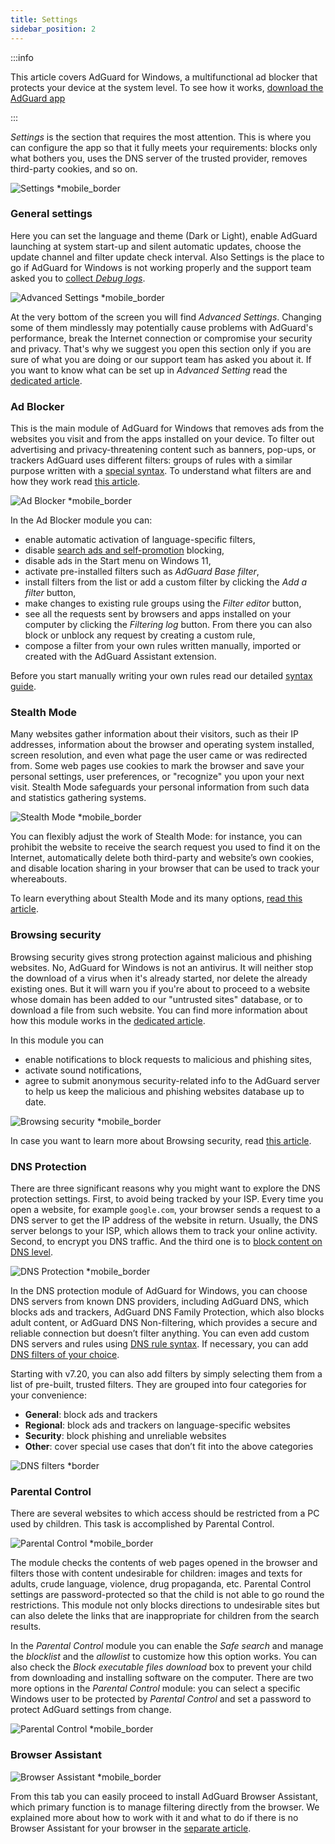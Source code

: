 ```yaml
---
title: Settings
sidebar_position: 2
---
```


:::info

This article covers AdGuard for Windows, a multifunctional ad blocker that protects your device at the system level. To see how it works, [download the AdGuard app](https://agrd.io/download-kb-adblock)

:::

_Settings_ is the section that requires the most attention. This is where you can configure the app so that it fully meets your requirements: blocks only what bothers you, uses the DNS server of the trusted provider, removes third-party cookies, and so on.

![Settings \*mobile_border](https://cdn.adtidy.org/content/kb/ad_blocker/windows/overview/settings.png)

### General settings

Here you can set the language and theme (Dark or Light), enable AdGuard launching at system start-up and silent automatic updates, choose the update channel and filter update check interval. Also Settings is the place to go if AdGuard for Windows is not working properly and the support team asked you to [collect _Debug logs_](/adguard-for-windows/solving-problems/adguard-logs.md).

![Advanced Settings \*mobile_border](https://cdn.adtidy.org/content/kb/ad_blocker/windows/overview/advanced-settings.png)

At the very bottom of the screen you will find _Advanced Settings_. Changing some of them mindlessly may potentially cause problems with AdGuard's performance, break the Internet connection or compromise your security and privacy. That's why we suggest you open this section only if you are sure of what you are doing or our support team has asked you about it. If you want to know what can be set up in _Advanced Setting_ read the [dedicated article](/adguard-for-windows/solving-problems/low-level-settings.md).

### Ad Blocker

This is the main module of AdGuard for Windows that removes ads from the websites you visit and from the apps installed on your device. To filter out advertising and privacy-threatening content such as banners, pop-ups, or trackers AdGuard uses different filters: groups of rules with a similar purpose written with a [special syntax](/general/ad-filtering/create-own-filters). To understand what filters are and how they work read [this article](/general/ad-filtering/how-ad-blocking-works).

![Ad Blocker \*mobile_border](https://cdn.adtidy.org/content/kb/ad_blocker/windows/overview/settings_ad_blocker.png)

In the Ad Blocker module you can:

- enable automatic activation of language-specific filters,
- disable [search ads and self-promotion](/general/ad-filtering/search-ads) blocking,
- disable ads in the Start menu on Windows 11,
- activate pre-installed filters such as _AdGuard Base filter_,
- install filters from the list or add a custom filter by clicking the _Add a filter_ button,
- make changes to existing rule groups using the _Filter editor_ button,
- see all the requests sent by browsers and apps installed on your computer by clicking the _Filtering log_ button. From there you can also block or unblock any request by creating a custom rule,
- compose a filter from your own rules written manually, imported or created with the AdGuard Assistant extension.

Before you start manually writing your own rules read our detailed [syntax guide](/general/ad-filtering/create-own-filters).

### Stealth Mode

Many websites gather information about their visitors, such as their IP addresses, information about the browser and operating system installed, screen resolution, and even what page the user came or was redirected from. Some web pages use cookies to mark the browser and save your personal settings, user preferences, or "recognize" you upon your next visit. Stealth Mode safeguards your personal information from such data and statistics gathering systems.

![Stealth Mode \*mobile_border](https://cdn.adtidy.org/content/kb/ad_blocker/windows/overview/stealth-mode.png)

You can flexibly adjust the work of Stealth Mode: for instance, you can prohibit the website to receive the search request you used to find it on the Internet, automatically delete both third-party and website’s own cookies, and disable location sharing in your browser that can be used to track your whereabouts.

To learn everything about Stealth Mode and its many options, [read this article](/general/stealth-mode).

### Browsing security

Browsing security gives strong protection against malicious and phishing websites. No, AdGuard for Windows is not an antivirus. It will neither stop the download of a virus when it's already started, nor delete the already existing ones. But it will warn you if you're about to proceed to a website whose domain has been added to our "untrusted sites" database, or to download a file from such website. You can find more information about how this module works in the [dedicated article](/general/browsing-security).

In this module you can

- enable notifications to block requests to malicious and phishing sites,
- activate sound notifications,
- agree to submit anonymous security-related info to the AdGuard server to help us keep the malicious and phishing websites database up to date.

![Browsing security \*mobile_border](https://cdn.adtidy.org/content/kb/ad_blocker/windows/overview/browsing-security.png)

In case you want to learn more about Browsing security, read [this article](/general/browsing-security).

### DNS Protection

There are three significant reasons why you might want to explore the DNS protection settings. First, to avoid being tracked by your ISP. Every time you open a website, for example `google.com`, your browser sends a request to a DNS server to get the IP address of the website in return. Usually, the DNS server belongs to your ISP, which allows them to track your online activity. Second, to encrypt you DNS traffic. And the third one is to [block content on DNS level](https://adguard-dns.io/kb/general/dns-filtering/).

![DNS Protection \*mobile_border](https://cdn.adtidy.org/content/kb/ad_blocker/windows/overview/dns-settings.png)

In the DNS protection module of AdGuard for Windows, you can choose DNS servers from known DNS providers, including AdGuard DNS, which blocks ads and trackers, AdGuard DNS Family Protection, which also blocks adult content, or AdGuard DNS Non-filtering, which provides a secure and reliable connection but doesn’t filter anything. You can even add custom DNS servers and rules using [DNS rule syntax](https://adguard-dns.io/kb/general/dns-filtering-syntax/). If necessary, you can add [DNS filters of your choice](https://filterlists.com).

Starting with v7.20, you can also add filters by simply selecting them from a list of pre-built, trusted filters. They are grouped into four categories for your convenience:

- **General**: block ads and trackers
- **Regional**: block ads and trackers on language-specific websites
- **Security**: block phishing and unreliable websites
- **Other**: cover special use cases that don’t fit into the above categories

![DNS filters \*border](https://cdn.adtidy.org/content/release_notes/ad_blocker/windows/v7.20/dns_filters/en.png)

### Parental Control

There are several websites to which access should be restricted from a PC used by children. This task is accomplished by Parental Control.

![Parental Control \*mobile_border](https://cdn.adtidy.org/content/kb/ad_blocker/windows/overview/parental-control.png)

The module checks the contents of web pages opened in the browser and filters those with content undesirable for children: images and texts for adults, crude language, violence, drug propaganda, etc. Parental Control settings are password-protected so that the child is not able to go round the restrictions. This module not only blocks directions to undesirable sites but can also delete the links that are inappropriate for children from the search results.

In the _Parental Control_ module you can enable the _Safe search_ and manage the _blocklist_ and the _allowlist_ to customize how this option works. You can also check the _Block executable files download_ box to prevent your child from downloading and installing software on the computer. There are two more options in the _Parental Control_ module: you can select a specific Windows user to be protected by _Parental Control_ and set a password to protect AdGuard settings from change.

![Parental Control \*mobile_border](https://cdn.adtidy.org/content/kb/ad_blocker/windows/overview/parental-control.png)

### Browser Assistant

![Browser Assistant \*mobile_border](https://cdn.adtidy.org/content/kb/ad_blocker/windows/browser-assistant/browser-assistant.png)

From this tab you can easily proceed to install AdGuard Browser Assistant, which primary function is to manage filtering directly from the browser. We explained more about how to work with it and what to do if there is no Browser Assistant for your browser in the [separate article](/adguard-for-windows/browser-assistant.md).
